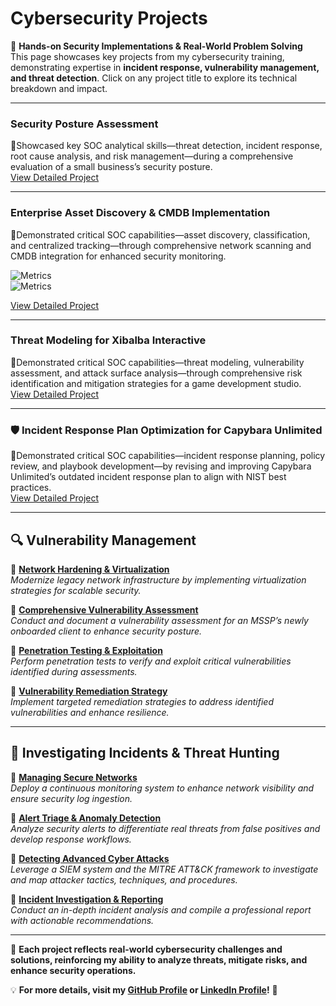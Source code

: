 # **Cybersecurity Projects**  
🚀 **Hands-on Security Implementations & Real-World Problem Solving**  
This page showcases key projects from my cybersecurity training, demonstrating expertise in **incident response, vulnerability management, and threat detection**. Click on any project title to explore its technical breakdown and impact.  

---
### Security Posture Assessment

🔹Showcased key SOC analytical skills—threat detection, incident response, root cause analysis, and risk management—during a comprehensive evaluation of a small business’s security posture.  
[View Detailed Project](projects/assess-business-security-posture.md)

---
### Enterprise Asset Discovery & CMDB Implementation

🔹Demonstrated critical SOC capabilities—asset discovery, classification, and centralized tracking—through comprehensive network scanning and CMDB integration for enhanced security monitoring.  

![Metrics](https://img.shields.io/badge/Assets%20Discovered-40+-2A9D8F)  
![Metrics](https://img.shields.io/badge/Attack%20Surface-15%25%20Reduction-264653)  

[View Detailed Project](projects/enterprise_asset_discovery.md)

---
### Threat Modeling for Xibalba Interactive

🔹Demonstrated critical SOC capabilities—threat modeling, vulnerability assessment, and attack surface analysis—through comprehensive risk identification and mitigation strategies for a game development studio.  
[View Detailed Project](projects/threat_modeling_for_xibalba_interactive.md)

---
### 🛡️ Incident Response Plan Optimization for Capybara Unlimited  

🔹Demonstrated critical SOC capabilities—incident response planning, policy review, and playbook development—by revising and improving Capybara Unlimited’s outdated incident response plan to align with NIST best practices.  
[View Detailed Project](projects/IRP_review_capybara_unlimited.md)

---  

## **🔍 Vulnerability Management**  
🔹 **[Network Hardening & Virtualization](vulnerability-network-hardening.md)**  
*Modernize legacy network infrastructure by implementing virtualization strategies for scalable security.*  

🔹 **[Comprehensive Vulnerability Assessment](vulnerability-assessment.md)**  
*Conduct and document a vulnerability assessment for an MSSP’s newly onboarded client to enhance security posture.*  

🔹 **[Penetration Testing & Exploitation](vulnerability-exploitation.md)**  
*Perform penetration tests to verify and exploit critical vulnerabilities identified during assessments.*  

🔹 **[Vulnerability Remediation Strategy](vulnerability-remediation.md)**  
*Implement targeted remediation strategies to address identified vulnerabilities and enhance resilience.*  

---  

## **🔎 Investigating Incidents & Threat Hunting**  
🔹 **[Managing Secure Networks](investigating-managing-networks.md)**  
*Deploy a continuous monitoring system to enhance network visibility and ensure security log ingestion.*  

🔹 **[Alert Triage & Anomaly Detection](investigating-alerts.md)**  
*Analyze security alerts to differentiate real threats from false positives and develop response workflows.*  

🔹 **[Detecting Advanced Cyber Attacks](investigating-detecting-attacks.md)**  
*Leverage a SIEM system and the MITRE ATT&CK framework to investigate and map attacker tactics, techniques, and procedures.*  

🔹 **[Incident Investigation & Reporting](investigating-incidents.md)**  
*Conduct an in-depth incident analysis and compile a professional report with actionable recommendations.*  

---  

📌 **Each project reflects real-world cybersecurity challenges and solutions, reinforcing my ability to analyze threats, mitigate risks, and enhance security operations.**  

💡 **For more details, visit my [GitHub Profile](https://github.com/EnoMada) or [LinkedIn Profile](https://www.linkedin.com/in/kylesportfolio/)!** 🚀
